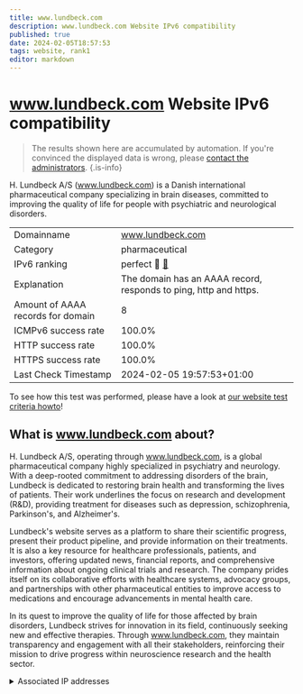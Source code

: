 ```yaml
---
title: www.lundbeck.com
description: www.lundbeck.com Website IPv6 compatibility
published: true
date: 2024-02-05T18:57:53
tags: website, rank1
editor: markdown
---
```


# www.lundbeck.com Website IPv6 compatibility

> The results shown here are accumulated by automation. If you're convinced the displayed data is wrong, please [contact the administrators](/howto/chat). 
{.is-info}

H. Lundbeck A/S (www.lundbeck.com) is a Danish international pharmaceutical company specializing in brain diseases, committed to improving the quality of life for people with psychiatric and neurological disorders.


|   |   |
| - | - |
| Domainname | www.lundbeck.com
| Category | pharmaceutical |
| IPv6 ranking | perfect :1st_place_medal: [🔗](/howto/ranking) |
| Explanation | The domain has an AAAA record, responds to ping, http and https. |
| Amount of AAAA records for domain | 8 |
| ICMPv6 success rate | 100.0%|
| HTTP success rate | 100.0% |
| HTTPS success rate | 100.0% |
| Last Check Timestamp | 2024-02-05 19:57:53+01:00 |

To see how this test was performed, please have a look at [our website test criteria howto](/howto/testcriteria/website)!


## What is www.lundbeck.com about?
H. Lundbeck A/S, operating through www.lundbeck.com, is a global pharmaceutical company highly specialized in psychiatry and neurology. With a deep-rooted commitment to addressing disorders of the brain, Lundbeck is dedicated to restoring brain health and transforming the lives of patients. Their work underlines the focus on research and development (R&D), providing treatment for diseases such as depression, schizophrenia, Parkinson's, and Alzheimer's.

Lundbeck's website serves as a platform to share their scientific progress, present their product pipeline, and provide information on their treatments. It is also a key resource for healthcare professionals, patients, and investors, offering updated news, financial reports, and comprehensive information about ongoing clinical trials and research. The company prides itself on its collaborative efforts with healthcare systems, advocacy groups, and partnerships with other pharmaceutical entities to improve access to medications and encourage advancements in mental health care.

In its quest to improve the quality of life for those affected by brain disorders, Lundbeck strives for innovation in its field, continuously seeking new and effective therapies. Through www.lundbeck.com, they maintain transparency and engagement with all their stakeholders, reinforcing their mission to drive progress within neuroscience research and the health sector.



<details>
<summary>Associated IP addresses</summary>

2600:9000:224a:2c00:1e:1407:2f80:93a1

2600:9000:224a:1a00:1e:1407:2f80:93a1

2600:9000:224a:a200:1e:1407:2f80:93a1

2600:9000:224a:6e00:1e:1407:2f80:93a1

2600:9000:224a:e200:1e:1407:2f80:93a1

2600:9000:224a:e400:1e:1407:2f80:93a1

2600:9000:224a:2000:1e:1407:2f80:93a1

2600:9000:224a:c000:1e:1407:2f80:93a1

</details>
